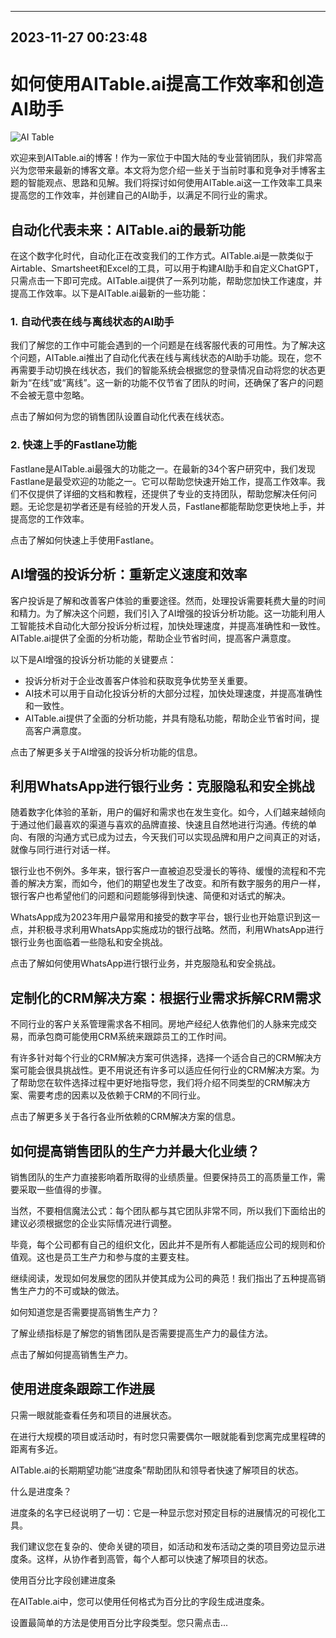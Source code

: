 

---------------------------------------------
2023-11-27 00:23:48
---------------------------------------------

# 如何使用AITable.ai提高工作效率和创造AI助手

![AI Table](https://www.example.com/aitable-image.jpg)

欢迎来到AITable.ai的博客！作为一家位于中国大陆的专业营销团队，我们非常高兴为您带来最新的博客文章。本文将为您介绍一些关于当前时事和竞争对手博客主题的智能观点、思路和见解。我们将探讨如何使用AITable.ai这一工作效率工具来提高您的工作效率，并创建自己的AI助手，以满足不同行业的需求。

## 自动化代表未来：AITable.ai的最新功能

在这个数字化时代，自动化正在改变我们的工作方式。AITable.ai是一款类似于Airtable、Smartsheet和Excel的工具，可以用于构建AI助手和自定义ChatGPT，只需点击一下即可完成。AITable.ai提供了一系列功能，帮助您加快工作速度，并提高工作效率。以下是AITable.ai最新的一些功能：

### 1. 自动代表在线与离线状态的AI助手

我们了解您的工作中可能会遇到的一个问题是在线客服代表的可用性。为了解决这个问题，AITable.ai推出了自动化代表在线与离线状态的AI助手功能。现在，您不再需要手动切换在线状态，我们的智能系统会根据您的登录情况自动将您的状态更新为“在线”或“离线”。这一新的功能不仅节省了团队的时间，还确保了客户的问题不会被无意中忽略。

点击了解如何为您的销售团队设置自动化代表在线状态。

### 2. 快速上手的Fastlane功能

Fastlane是AITable.ai最强大的功能之一。在最新的34个客户研究中，我们发现Fastlane是最受欢迎的功能之一。它可以帮助您快速开始工作，提高工作效率。我们不仅提供了详细的文档和教程，还提供了专业的支持团队，帮助您解决任何问题。无论您是初学者还是有经验的开发人员，Fastlane都能帮助您更快地上手，并提高您的工作效率。

点击了解如何快速上手使用Fastlane。

## AI增强的投诉分析：重新定义速度和效率

客户投诉是了解和改善客户体验的重要途径。然而，处理投诉需要耗费大量的时间和精力。为了解决这个问题，我们引入了AI增强的投诉分析功能。这一功能利用人工智能技术自动化大部分投诉分析过程，加快处理速度，并提高准确性和一致性。AITable.ai提供了全面的分析功能，帮助企业节省时间，提高客户满意度。

以下是AI增强的投诉分析功能的关键要点：

- 投诉分析对于企业改善客户体验和获取竞争优势至关重要。
- AI技术可以用于自动化投诉分析的大部分过程，加快处理速度，并提高准确性和一致性。
- AITable.ai提供了全面的分析功能，并具有隐私功能，帮助企业节省时间，提高客户满意度。

点击了解更多关于AI增强的投诉分析功能的信息。

## 利用WhatsApp进行银行业务：克服隐私和安全挑战

随着数字化体验的革新，用户的偏好和需求也在发生变化。如今，人们越来越倾向于通过他们最喜欢的渠道与喜欢的品牌直接、快速且自然地进行沟通。传统的单向、有限的沟通方式已成为过去，今天我们可以实现品牌和用户之间真正的对话，就像与同行进行对话一样。

银行业也不例外。多年来，银行客户一直被迫忍受漫长的等待、缓慢的流程和不完善的解决方案，而如今，他们的期望也发生了改变。和所有数字服务的用户一样，银行客户也希望他们的问题和问题能够得到快速、简便和对话式的解决。

WhatsApp成为2023年用户最常用和接受的数字平台，银行业也开始意识到这一点，并积极寻求利用WhatsApp实施成功的银行战略。然而，利用WhatsApp进行银行业务也面临着一些隐私和安全挑战。

点击了解如何使用WhatsApp进行银行业务，并克服隐私和安全挑战。

## 定制化的CRM解决方案：根据行业需求拆解CRM需求

不同行业的客户关系管理需求各不相同。房地产经纪人依靠他们的人脉来完成交易，而承包商可能使用CRM系统来跟踪员工的工作时间。

有许多针对每个行业的CRM解决方案可供选择，选择一个适合自己的CRM解决方案可能会很具挑战性。更不用说还有许多可以适应任何行业的CRM解决方案。为了帮助您在软件选择过程中更好地指导您，我们将介绍不同类型的CRM解决方案、需要考虑的因素以及依赖于CRM的不同行业。

点击了解更多关于各行各业所依赖的CRM解决方案的信息。

## 如何提高销售团队的生产力并最大化业绩？

销售团队的生产力直接影响着所取得的业绩质量。但要保持员工的高质量工作，需要采取一些值得的步骤。

当然，不要相信魔法公式：每个团队都与其它团队非常不同，所以我们下面给出的建议必须根据您的企业实际情况进行调整。

毕竟，每个公司都有自己的组织文化，因此并不是所有人都能适应公司的规则和价值观。这也是员工生产力和参与度的主要支柱。

继续阅读，发现如何发展您的团队并使其成为公司的典范！我们指出了五种提高销售生产力的不可或缺的做法。

如何知道您是否需要提高销售生产力？

了解业绩指标是了解您的销售团队是否需要提高生产力的最佳方法。

点击了解如何提高销售生产力。

## 使用进度条跟踪工作进展

只需一眼就能查看任务和项目的进展状态。

在进行大规模的项目或活动时，有时您只需要偶尔一眼就能看到您离完成里程碑的距离有多近。

AITable.ai的长期期望功能“进度条”帮助团队和领导者快速了解项目的状态。

什么是进度条？

进度条的名字已经说明了一切：它是一种显示您对预定目标的进展情况的可视化工具。

我们建议您在复杂的、使命关键的项目，如活动和发布活动之类的项目旁边显示进度条。这样，从协作者到高管，每个人都可以快速了解项目的状态。

使用百分比字段创建进度条

在AITable.ai中，您可以使用任何格式为百分比的字段生成进度条。

设置最简单的方法是使用百分比字段类型。您只需点击...